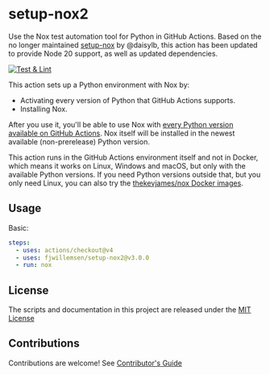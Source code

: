 # setup-nox2

Use the Nox test automation tool for Python in GitHub Actions.
Based on the no longer maintained [setup-nox](https://github.com/daisylb/setup-nox) by @daisylb, this action has been updated to provide Node 20 support, as well as updated dependencies. 

[![Test & Lint](https://github.com/fjwillemsen/setup-nox2/actions/workflows/test.yml/badge.svg?branch=main)](https://github.com/fjwillemsen/setup-nox2/actions/workflows/test.yml)

This action sets up a Python environment with Nox by:

- Activating every version of Python that GitHub Actions supports.
- Installing Nox.

After you use it, you'll be able to use Nox with [every Python version available on GitHub Actions][actions-installed]. Nox itself will be installed in the newest available (non-prerelease) Python version.

This action runs in the GitHub Actions environment itself and not in Docker, which means it works on Linux, Windows and macOS, but only with the available Python versions. If you need Python versions outside that, but you only need Linux, you can also try the [thekevjames/nox Docker images][nox-docker].

[actions-installed]: https://github.com/actions/virtual-environments#available-environments
[nox-docker]: https://hub.docker.com/r/thekevjames/nox

## Usage

Basic:

```yaml
steps:
  - uses: actions/checkout@v4
  - uses: fjwillemsen/setup-nox2@v3.0.0
  - run: nox
```

## License

The scripts and documentation in this project are released under the [MIT License](LICENSE)

## Contributions

Contributions are welcome! See [Contributor's Guide](CONTRIBUTING.md)
